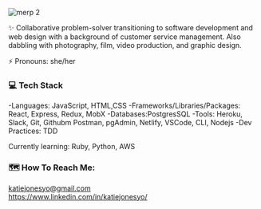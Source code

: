 ![merp 2](https://user-images.githubusercontent.com/70240110/106085609-6264b600-60d5-11eb-99d3-1efc200081b6.png)

✨ Collaborative problem-solver transitioning to software development and web design with a background of customer service management. Also dabbling with photography, film, video production, and graphic design.

⚡ Pronouns: she/her


### 💻 Tech Stack

-Languages: JavaScript, HTML,CSS
-Frameworks/Libraries/Packages: React, Express, Redux, MobX
-Databases:PostgresSQL
-Tools: Heroku, Slack, Git, Githubm Postman, pgAdmin, Netlify, VSCode, CLI, Nodejs
-Dev Practices: TDD

Currently learning: Ruby, Python, AWS 


### 🗺️ How To Reach Me:

katiejonesyo@gmail.com
<br>
https://www.linkedin.com/in/katiejonesyo/




<!--
**katiejonesyo/katiejonesyo** is a ✨ _special_ ✨ repository because its `README.md` (this file) appears on your GitHub profile.

Here are some ideas to get you started:

- 🔭 I’m currently working on ...
- 🌱 I’m currently learning ...
- 👯 I’m looking to collaborate on ...
- 🤔 I’m looking for help with ...
- 💬 Ask me about ...
- 📫 How to reach me: ...
- 😄 Pronouns: ...
- ⚡ Fun fact: ...
-->
